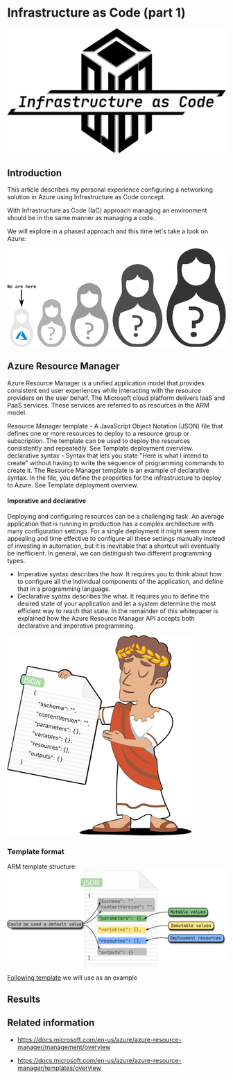 # Infrastructure as Code (part 1)
![](/images/iac/logo_transparent.png)

## Introduction
This article describes my personal experience configuring a networking solution in Azure using Infrastructure as Code concept.

With Infrastructure as Code (IaC) approach managing an environment should be in the same manner as managing a code.

We will explore in a phased approach and this time let's take a look on Azure:

![](/images/iac/abstraction_00.png)

## Azure Resource Manager

Azure Resource Manager is a unified application model that provides consistent end user experiences while interacting with the resource providers on the user behalf. The Microsoft cloud platform delivers IaaS and PaaS services. These services are referred to as resources in the ARM model.

Resource Manager template - A JavaScript Object Notation (JSON) file that defines one or more resources to deploy to a resource group or subscription. The template can be used to deploy the resources consistently and repeatedly. See Template deployment overview.
declarative syntax - Syntax that lets you state "Here is what I intend to create" without having to write the sequence of programming commands to create it. The Resource Manager template is an example of declarative syntax. In the file, you define the properties for the infrastructure to deploy to Azure. See Template deployment overview.

#### Imperative and declarative
Deploying and configuring resources can be a challenging task. An average application that is running in production has a complex architecture with many configuration settings. For a single deployment it might seem more appealing and time effective to configure all these settings manually instead of investing in automation, but it is inevitable that a shortcut will eventually be inefficient.
In general, we can distinguish two different programming types.
* Imperative syntax describes the how. It requires you to think about how to configure all the individual components of the application, and define that in a programming language.
* Declarative syntax describes the what. It requires you to define the desired state of your application and let a system determine the most efficient way to reach that state.
In the remainder of this whitepaper is explained how the Azure Resource Manager API accepts both declarative and imperative programming.

![](/images/iac/json_template.png)

### Template format
ARM template structure:
![](/images/iac/json_description.png)


[Following template](https://github.com/Azure/azure-quickstart-templates/blob/82f89589987cef6a27073894079cd5f4ac5c4653/101-vm-simple-linux/azuredeploy.json) we will use as an example

## Results

## Related information

* https://docs.microsoft.com/en-us/azure/azure-resource-manager/management/overview

* https://docs.microsoft.com/en-us/azure/azure-resource-manager/templates/overview